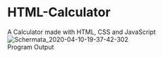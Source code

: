 # HTML-Calculator
A Calculator made with HTML, CSS and JavaScript <br>
![Schermata_2020-04-10-19-37-42-302](https://user-images.githubusercontent.com/61402409/79010798-f7a4b700-7b62-11ea-8fb0-7a54fae8b726.jpeg)
<br>Program Output
